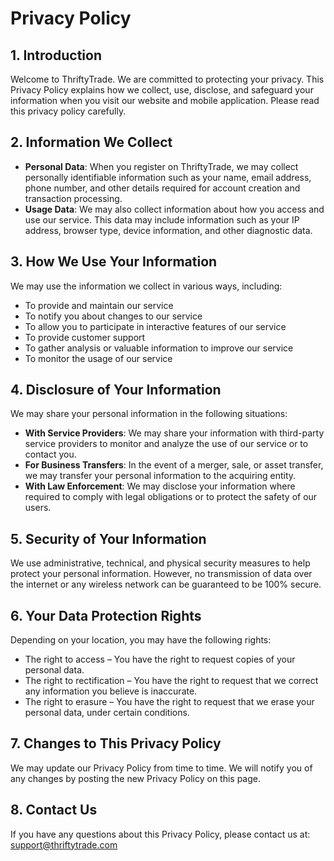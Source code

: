 # Privacy Policy

## 1. Introduction

Welcome to ThriftyTrade. We are committed to protecting your privacy. This Privacy Policy explains how we collect, use, disclose, and safeguard your information when you visit our website and mobile application. Please read this privacy policy carefully.

## 2. Information We Collect

-   **Personal Data**: When you register on ThriftyTrade, we may collect personally identifiable information such as your name, email address, phone number, and other details required for account creation and transaction processing.
-   **Usage Data**: We may also collect information about how you access and use our service. This data may include information such as your IP address, browser type, device information, and other diagnostic data.

## 3. How We Use Your Information

We may use the information we collect in various ways, including:

-   To provide and maintain our service
-   To notify you about changes to our service
-   To allow you to participate in interactive features of our service
-   To provide customer support
-   To gather analysis or valuable information to improve our service
-   To monitor the usage of our service

## 4. Disclosure of Your Information

We may share your personal information in the following situations:

-   **With Service Providers**: We may share your information with third-party service providers to monitor and analyze the use of our service or to contact you.
-   **For Business Transfers**: In the event of a merger, sale, or asset transfer, we may transfer your personal information to the acquiring entity.
-   **With Law Enforcement**: We may disclose your information where required to comply with legal obligations or to protect the safety of our users.

## 5. Security of Your Information

We use administrative, technical, and physical security measures to help protect your personal information. However, no transmission of data over the internet or any wireless network can be guaranteed to be 100% secure.

## 6. Your Data Protection Rights

Depending on your location, you may have the following rights:

-   The right to access – You have the right to request copies of your personal data.
-   The right to rectification – You have the right to request that we correct any information you believe is inaccurate.
-   The right to erasure – You have the right to request that we erase your personal data, under certain conditions.

## 7. Changes to This Privacy Policy

We may update our Privacy Policy from time to time. We will notify you of any changes by posting the new Privacy Policy on this page.

## 8. Contact Us

If you have any questions about this Privacy Policy, please contact us at: [support@thriftytrade.com](mailto:support@thriftytrade.com)
